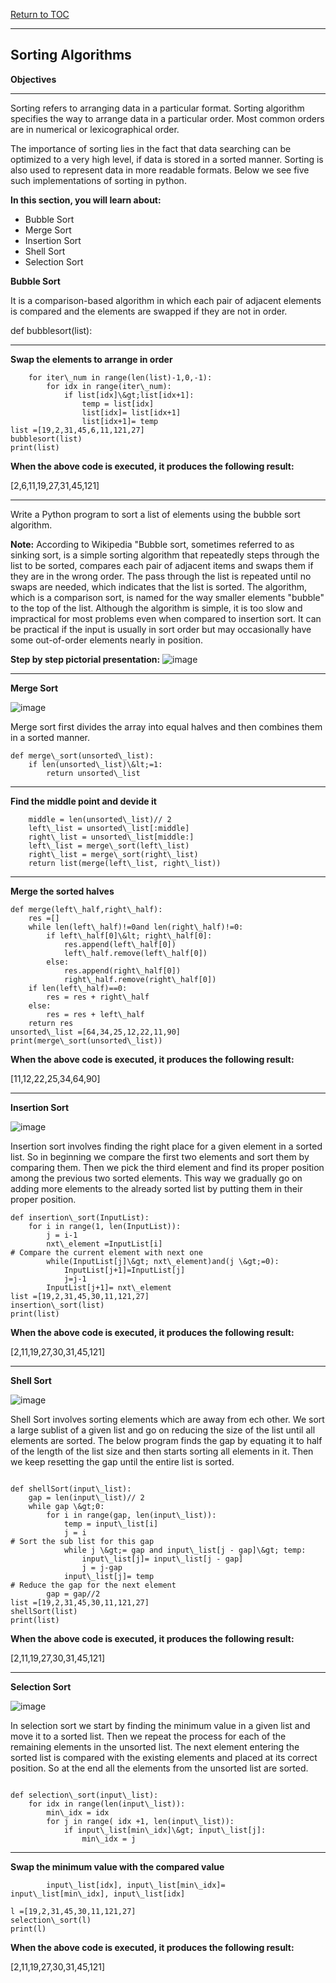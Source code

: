 <a href="https://github.com/CyberTrainingUSAF/06-Intro-to-Algorithms/blob/master/00-Table-of-Contents.md"> Return to TOC </a>

---

## Sorting Algorithms

**Objectives**

---

Sorting refers to arranging data in a particular format. Sorting algorithm specifies the way to arrange data in a particular order. Most common orders are in numerical or lexicographical order.

The importance of sorting lies in the fact that data searching can be optimized to a very high level, if data is stored in a sorted manner. Sorting is also used to represent data in more readable formats. Below we see five such implementations of sorting in python.

**In this section, you will learn about:**
* Bubble Sort
* Merge Sort
* Insertion Sort
* Shell Sort
* Selection Sort

**Bubble Sort**

It is a comparison-based algorithm in which each pair of adjacent elements is compared and the elements are swapped if they are not in order.

def bubblesort(list):

---

**Swap the elements to arrange in order**

```
    for iter\_num in range(len(list)-1,0,-1):
        for idx in range(iter\_num):
            if list[idx]\&gt;list[idx+1]:
                temp = list[idx]
                list[idx]= list[idx+1]
                list[idx+1]= temp
list =[19,2,31,45,6,11,121,27]
bubblesort(list)
print(list)

```

**When the above code is executed, it produces the following result:**

[2,6,11,19,27,31,45,121]

---

Write a Python program to sort a list of elements using the bubble sort algorithm.

**Note:**  According to Wikipedia &quot;Bubble sort, sometimes referred to as sinking sort, is a simple sorting algorithm that repeatedly steps through the list to be sorted, compares each pair of adjacent items and swaps them if they are in the wrong order. The pass through the list is repeated until no swaps are needed, which indicates that the list is sorted. The algorithm, which is a comparison sort, is named for the way smaller elements &quot;bubble&quot; to the top of the list. Although the algorithm is simple, it is too slow and impractical for most problems even when compared to insertion sort. It can be practical if the input is usually in sort order but may occasionally have some out-of-order elements nearly in position.

**Step by step pictorial presentation:**
![image](https://user-images.githubusercontent.com/19671036/60605769-bc798a00-9d7f-11e9-8382-574f1ac6e6c4.png)

---

**Merge Sort**

![image](https://user-images.githubusercontent.com/19671036/60606135-66591680-9d80-11e9-96a9-e588d887d4e2.png)

Merge sort first divides the array into equal halves and then combines them in a sorted manner.

```
def merge\_sort(unsorted\_list):
    if len(unsorted\_list)\&lt;=1:
        return unsorted\_list

```

---

**Find the middle point and devide it**

```
    middle = len(unsorted\_list)// 2
    left\_list = unsorted\_list[:middle]
    right\_list = unsorted\_list[middle:]
    left\_list = merge\_sort(left\_list)
    right\_list = merge\_sort(right\_list)
    return list(merge(left\_list, right\_list))

```

---

**Merge the sorted halves**

```
def merge(left\_half,right\_half):
    res =[]
    while len(left\_half)!=0and len(right\_half)!=0:
        if left\_half[0]\&lt; right\_half[0]:
            res.append(left\_half[0])
            left\_half.remove(left\_half[0])
        else:
            res.append(right\_half[0])
            right\_half.remove(right\_half[0])
    if len(left\_half)==0:
        res = res + right\_half
    else:
        res = res + left\_half
    return res
unsorted\_list =[64,34,25,12,22,11,90]
print(merge\_sort(unsorted\_list))

```
**When the above code is executed, it produces the following result:**

[11,12,22,25,34,64,90]

---

**Insertion Sort**

![image](https://user-images.githubusercontent.com/19671036/60606238-9e605980-9d80-11e9-8461-7d8e963af5de.png)

Insertion sort involves finding the right place for a given element in a sorted list. So in beginning we compare the first two elements and sort them by comparing them. Then we pick the third element and find its proper position among the previous two sorted elements. This way we gradually go on adding more elements to the already sorted list by putting them in their proper position.

```
def insertion\_sort(InputList):
    for i in range(1, len(InputList)):
        j = i-1
        nxt\_element =InputList[i]
# Compare the current element with next one
        while(InputList[j]\&gt; nxt\_element)and(j \&gt;=0):
            InputList[j+1]=InputList[j]
            j=j-1
        InputList[j+1]= nxt\_element
list =[19,2,31,45,30,11,121,27]
insertion\_sort(list)
print(list)

```

**When the above code is executed, it produces the following result:**

[2,11,19,27,30,31,45,121]

---

**Shell Sort**

![image](https://user-images.githubusercontent.com/19671036/60606385-de274100-9d80-11e9-976d-21fe83bc946d.png)


Shell Sort involves sorting elements which are away from ech other. We sort a large sublist of a given list and go on reducing the size of the list until all elements are sorted. The below program finds the gap by equating it to half of the length of the list size and then starts sorting all elements in it. Then we keep resetting the gap until the entire list is sorted.

```

def shellSort(input\_list):
    gap = len(input\_list)// 2
    while gap \&gt;0:
        for i in range(gap, len(input\_list)):
            temp = input\_list[i]
            j = i
# Sort the sub list for this gap
            while j \&gt;= gap and input\_list[j - gap]\&gt; temp:
                input\_list[j]= input\_list[j - gap]
                j = j-gap
            input\_list[j]= temp
# Reduce the gap for the next element
        gap = gap//2
list =[19,2,31,45,30,11,121,27]
shellSort(list)
print(list)

```

**When the above code is executed, it produces the following result:**

[2,11,19,27,30,31,45,121]

---

**Selection Sort**

![image](https://user-images.githubusercontent.com/19671036/60606659-60176a00-9d81-11e9-8ae8-4c524968a5b6.png)

In selection sort we start by finding the minimum value in a given list and move it to a sorted list. Then we repeat the process for each of the remaining elements in the unsorted list. The next element entering the sorted list is compared with the existing elements and placed at its correct position. So at the end all the elements from the unsorted list are sorted.

```

def selection\_sort(input\_list):
    for idx in range(len(input\_list)):
        min\_idx = idx
        for j in range( idx +1, len(input\_list)):
            if input\_list[min\_idx]\&gt; input\_list[j]:
                min\_idx = j

```

---

**Swap the minimum value with the compared value**

```
        input\_list[idx], input\_list[min\_idx]= input\_list[min\_idx], input\_list[idx]

l =[19,2,31,45,30,11,121,27]
selection\_sort(l)
print(l)

```

**When the above code is executed, it produces the following result:**

[2,11,19,27,30,31,45,121]
